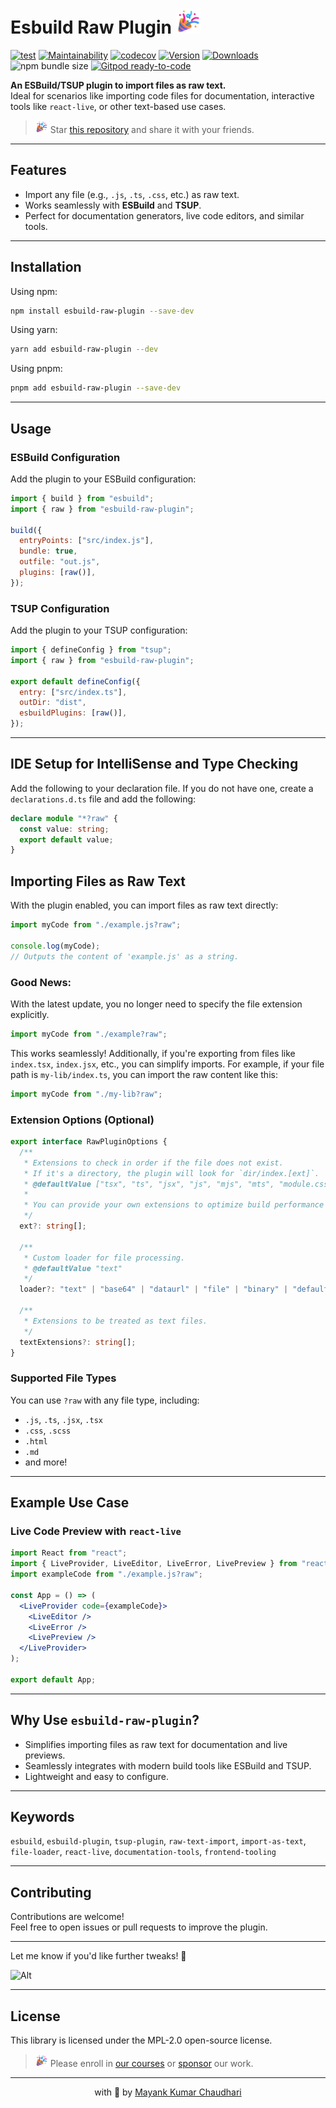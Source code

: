 # Esbuild Raw Plugin <img src="https://raw.githubusercontent.com/mayank1513/mayank1513/main/popper.png" style="height: 40px"/>

[![test](https://github.com/react18-tools/esbuild-raw-plugin/actions/workflows/test.yml/badge.svg)](https://github.com/react18-tools/esbuild-raw-plugin/actions/workflows/test.yml) [![Maintainability](https://api.codeclimate.com/v1/badges/aa896ec14c570f3bb274/maintainability)](https://codeclimate.com/github/react18-tools/esbuild-raw-plugin/maintainability) [![codecov](https://codecov.io/gh/react18-tools/esbuild-raw-plugin/graph/badge.svg)](https://codecov.io/gh/react18-tools/esbuild-raw-plugin) [![Version](https://img.shields.io/npm/v/esbuild-raw-plugin.svg?colorB=green)](https://www.npmjs.com/package/esbuild-raw-plugin) [![Downloads](https://img.jsdelivr.com/img.shields.io/npm/d18m/esbuild-raw-plugin.svg)](https://www.npmjs.com/package/esbuild-raw-plugin) ![npm bundle size](https://img.shields.io/bundlephobia/minzip/esbuild-raw-plugin) [![Gitpod ready-to-code](https://img.shields.io/badge/Gitpod-ready--to--code-blue?logo=gitpod)](https://gitpod.io/from-referrer/)

**An ESBuild/TSUP plugin to import files as raw text.**  
Ideal for scenarios like importing code files for documentation, interactive tools like `react-live`, or other text-based use cases.

> <img src="https://raw.githubusercontent.com/mayank1513/mayank1513/main/popper.png" style="height: 20px"/> Star [this repository](https://github.com/react18-tools/esbuild-raw-plugin) and share it with your friends.

---

## Features

- Import any file (e.g., `.js`, `.ts`, `.css`, etc.) as raw text.
- Works seamlessly with **ESBuild** and **TSUP**.
- Perfect for documentation generators, live code editors, and similar tools.

---

## Installation

Using npm:

```bash
npm install esbuild-raw-plugin --save-dev
```

Using yarn:

```bash
yarn add esbuild-raw-plugin --dev
```

Using pnpm:

```bash
pnpm add esbuild-raw-plugin --save-dev
```

---

## Usage

### ESBuild Configuration

Add the plugin to your ESBuild configuration:

```js
import { build } from "esbuild";
import { raw } from "esbuild-raw-plugin";

build({
  entryPoints: ["src/index.js"],
  bundle: true,
  outfile: "out.js",
  plugins: [raw()],
});
```

### TSUP Configuration

Add the plugin to your TSUP configuration:

```js
import { defineConfig } from "tsup";
import { raw } from "esbuild-raw-plugin";

export default defineConfig({
  entry: ["src/index.ts"],
  outDir: "dist",
  esbuildPlugins: [raw()],
});
```

---

## IDE Setup for IntelliSense and Type Checking

Add the following to your declaration file. If you do not have one, create a `declarations.d.ts` file and add the following:

```typescript
declare module "*?raw" {
  const value: string;
  export default value;
}
```

## Importing Files as Raw Text

With the plugin enabled, you can import files as raw text directly:

```js
import myCode from "./example.js?raw";

console.log(myCode);
// Outputs the content of 'example.js' as a string.
```

### Good News:

With the latest update, you no longer need to specify the file extension explicitly.

```js
import myCode from "./example?raw";
```

This works seamlessly! Additionally, if you're exporting from files like `index.tsx`, `index.jsx`, etc., you can simplify imports. For example, if your file path is `my-lib/index.ts`, you can import the raw content like this:

```js
import myCode from "./my-lib?raw";
```

### Extension Options (Optional)

```ts
export interface RawPluginOptions {
  /**
   * Extensions to check in order if the file does not exist.
   * If it's a directory, the plugin will look for `dir/index.[ext]`.
   * @defaultValue ["tsx", "ts", "jsx", "js", "mjs", "mts", "module.css", "module.scss", "css", "scss"]
   *
   * You can provide your own extensions to optimize build performance or extend the list based on your use case.
   */
  ext?: string[];

  /**
   * Custom loader for file processing.
   * @defaultValue "text"
   */
  loader?: "text" | "base64" | "dataurl" | "file" | "binary" | "default";

  /**
   * Extensions to be treated as text files.
   */
  textExtensions?: string[];
}
```

### Supported File Types

You can use `?raw` with any file type, including:

- `.js`, `.ts`, `.jsx`, `.tsx`
- `.css`, `.scss`
- `.html`
- `.md`
- and more!

---

## Example Use Case

### Live Code Preview with `react-live`

```jsx
import React from "react";
import { LiveProvider, LiveEditor, LiveError, LivePreview } from "react-live";
import exampleCode from "./example.js?raw";

const App = () => (
  <LiveProvider code={exampleCode}>
    <LiveEditor />
    <LiveError />
    <LivePreview />
  </LiveProvider>
);

export default App;
```

---

## Why Use `esbuild-raw-plugin`?

- Simplifies importing files as raw text for documentation and live previews.
- Seamlessly integrates with modern build tools like ESBuild and TSUP.
- Lightweight and easy to configure.

---

## Keywords

`esbuild`, `esbuild-plugin`, `tsup-plugin`, `raw-text-import`, `import-as-text`, `file-loader`, `react-live`, `documentation-tools`, `frontend-tooling`

---

## Contributing

Contributions are welcome!  
Feel free to open issues or pull requests to improve the plugin.

---

Let me know if you'd like further tweaks! 🚀

![Alt](https://repobeats.axiom.co/api/embed/1ae166ef108b33b36ceaa60be208a5dafce25c5c.svg "Repobeats analytics image")

---

## License

This library is licensed under the MPL-2.0 open-source license.

> <img src="https://raw.githubusercontent.com/mayank1513/mayank1513/main/popper.png" style="height: 20px"/> Please enroll in [our courses](https://mayank-chaudhari.vercel.app/courses) or [sponsor](https://github.com/sponsors/mayank1513) our work.

<hr />

<p align="center" style="text-align:center">with 💖 by <a href="https://mayank-chaudhari.vercel.app" target="_blank">Mayank Kumar Chaudhari</a></p>
